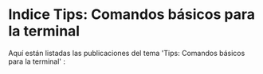 # Indice Tips: Comandos básicos para la terminal

Aquí están listadas las publicaciones del tema 'Tips: Comandos básicos para la terminal' :